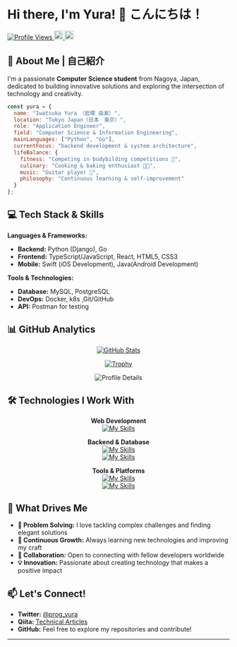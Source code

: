 # Hi there, I'm Yura! 👋 こんにちは！

<p align="left">
  <a href="https://github.com/IwatsukaYura/IwatsukaYura/">
    <img src="https://komarev.com/ghpvc/?username=IwatsukaYura" alt="Profile Views" />
  </a>
  <a href="https://twitter.com/EnglishUra48278">
    <img height="20" src="https://img.shields.io/twitter/follow/prog_yura?label=Twitter&logo=twitter&style=flat" />
  </a>
  <a href="https://github.com/IwatsukaYura">
    <img height="20" src="https://img.shields.io/github/followers/IwatsukaYura?label=follow&logo=github&style=flat" />
  </a>
</p>

## 🚀 About Me | 自己紹介

I'm a passionate **Computer Science student** from Nagoya, Japan, dedicated to building innovative solutions and exploring the intersection of technology and creativity.

```javascript
const yura = {
  name: "Iwatsuka Yura　（岩塚 由楽）",
  location: "Tokyo Japan（日本　東京）",
  role: "Application Engineer",
  field: "Computer Science & Information Engineering",
  mainLanguages: ["Python", "Go"],
  currentFocus: "backend development & system architecture",
  lifeBalance: {
    fitness: "Competing in bodybilding competitions 💪",
    culinary: "Cooking & baking enthusiast 👨‍🍳",
    music: "Guitar player 🎸",
    philosophy: "Continuous learning & self-improvement"
  }
};
```

## 💻 Tech Stack & Skills

**Languages & Frameworks:**
- **Backend:** Python (Django), Go
- **Frontend:** TypeScript/JavaScript, React, HTML5, CSS3
- **Mobile:** Swift (iOS Development), Java(Android Development)

**Tools & Technologies:**
- **Database:** MySQL, PostgreSQL
- **DevOps:** Docker, k8s ,Git/GitHub
- **API:** Postman for testing

## 📊 GitHub Analytics

<div align="center">

[![GitHub Stats](https://github-readme-stats.vercel.app/api?username=IwatsukaYura&count_private=true&hide=stars,contribs&show_icons=true&theme=nord)](https://github.com/iwatsukayura/github-readme-stats)

[![Trophy](https://github-profile-trophy.vercel.app/?username=IwatsukaYura&theme=nord&no-frame=true&row=1&column=6)](https://github.com/IwatsukaYura/github-profile-trophy)

</div>

<div align="center">

![Profile Details](http://github-profile-summary-cards.vercel.app/api/cards/profile-details?username=IwatsukaYura&theme=nord_bright)

</div>

## 🛠️ Technologies I Work With

<div align="center">

**Web Development**
<br>
[![My Skills](https://skillicons.dev/icons?i=js,ts,html,css,react)](https://skillicons.dev)
<br>

**Backend & Database**
<br>
[![My Skills](https://skillicons.dev/icons?i=py,go,django)](https://skillicons.dev)
<br>
[![My Skills](https://skillicons.dev/icons?i=mysql,postgres)](https://skillicons.dev)
<br>

**Tools & Platforms**
<br>
[![My Skills](https://skillicons.dev/icons?i=docker,git,github,figma)](https://skillicons.dev)
<br>
[![My Skills](https://skillicons.dev/icons?i=postman,bootstrap,tailwind,swift)](https://skillicons.dev)
<br>

</div>

## 🌟 What Drives Me

- **🎯 Problem Solving:** I love tackling complex challenges and finding elegant solutions
- **🌱 Continuous Growth:** Always learning new technologies and improving my craft
- **🤝 Collaboration:** Open to connecting with fellow developers worldwide
- **💡 Innovation:** Passionate about creating technology that makes a positive impact

## 📫 Let's Connect!

- **Twitter:** [@prog_yura](https://twitter.com/EnglishUra48278)
- **Qiita:** [Technical Articles](https://qiita.com/iwatsukayura)
- **GitHub:** Feel free to explore my repositories and contribute!

---

<div align="center">

</div>
